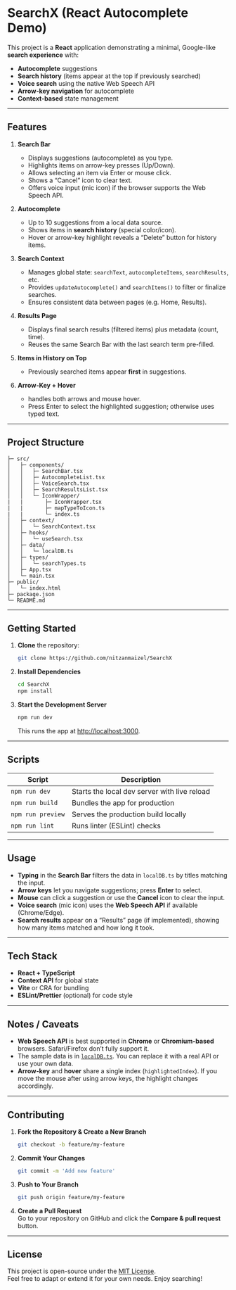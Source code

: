 # SearchX (React Autocomplete Demo)

This project is a **React** application demonstrating a minimal, Google-like **search experience** with:

- **Autocomplete** suggestions
- **Search history** (items appear at the top if previously searched)
- **Voice search** using the native Web Speech API
- **Arrow-key navigation** for autocomplete
- **Context-based** state management

---

## Features

1. **Search Bar**

   - Displays suggestions (autocomplete) as you type.
   - Highlights items on arrow-key presses (Up/Down).
   - Allows selecting an item via Enter or mouse click.
   - Shows a “Cancel” icon to clear text.
   - Offers voice input (mic icon) if the browser supports the Web Speech API.

2. **Autocomplete**

   - Up to 10 suggestions from a local data source.
   - Shows items in **search history** (special color/icon).
   - Hover or arrow-key highlight reveals a “Delete” button for history items.

3. **Search Context**

   - Manages global state: `searchText`, `autocompleteItems`, `searchResults`, etc.
   - Provides `updateAutocomplete()` and `searchItems()` to filter or finalize searches.
   - Ensures consistent data between pages (e.g. Home, Results).

4. **Results Page**

   - Displays final search results (filtered items) plus metadata (count, time).
   - Reuses the same Search Bar with the last search term pre-filled.

5. **Items in History on Top**

   - Previously searched items appear **first** in suggestions.

6. **Arrow-Key + Hover**
   - handles both arrows and mouse hover.
   - Press Enter to select the highlighted suggestion; otherwise uses typed text.

---

## Project Structure

    ├─ src/
    │   ├─ components/
    │   │   ├─ SearchBar.tsx
    │   │   ├─ AutocompleteList.tsx
    │   │   ├─ VoiceSearch.tsx
    │   │   ├─ SearchResultsList.tsx
    │   │   └─ IconWrapper/
    |   |       ├─ IconWrapper.tsx
    |   |       ├─ mapTypeToIcon.ts
    |   |       └─ index.ts
    │   ├─ context/
    │   │   └─ SearchContext.tsx
    │   ├─ hooks/
    │   │   └─ useSearch.tsx
    │   ├─ data/
    │   │   └─ localDB.ts
    │   ├─ types/
    │   │   └─ searchTypes.ts
    │   ├─ App.tsx
    │   └─ main.tsx
    ├─ public/
    │   └─ index.html
    ├─ package.json
    └─ README.md

---

## Getting Started

1. **Clone** the repository:
   ```bash
   git clone https://github.com/nitzanmaizel/SearchX
   ```
2. **Install Dependencies**
   ```bash
   cd SearchX
   npm install
   ```
3. **Start the Development Server**
   ```bash
   npm run dev
   ```
   This runs the app at [http://localhost:3000](http://localhost:3000).

---

## Scripts

| Script            | Description                                  |
| ----------------- | -------------------------------------------- |
| `npm run dev`     | Starts the local dev server with live reload |
| `npm run build`   | Bundles the app for production               |
| `npm run preview` | Serves the production build locally          |
| `npm run lint`    | Runs linter (ESLint) checks                  |

---

## Usage

- **Typing** in the **Search Bar** filters the data in `localDB.ts` by titles matching the input.
- **Arrow keys** let you navigate suggestions; press **Enter** to select.
- **Mouse** can click a suggestion or use the **Cancel** icon to clear the input.
- **Voice search** (mic icon) uses the **Web Speech API** if available (Chrome/Edge).
- **Search results** appear on a “Results” page (if implemented), showing how many items matched and how long it took.

---

## Tech Stack

- **React + TypeScript**
- **Context API** for global state
- **Vite** or CRA for bundling
- **ESLint/Prettier** (optional) for code style

---

## Notes / Caveats

- **Web Speech API** is best supported in **Chrome** or **Chromium-based** browsers. Safari/Firefox don’t fully support it.
- The sample data is in [`localDB.ts`](./src/data/localDB.ts). You can replace it with a real API or use your own data.
- **Arrow-key** and **hover** share a single index (`highlightedIndex`). If you move the mouse after using arrow keys, the highlight changes accordingly.

---

## Contributing

1. **Fork the Repository & Create a New Branch**
   ```bash
   git checkout -b feature/my-feature
   ```
2. **Commit Your Changes**
   ```bash
   git commit -m 'Add new feature'
   ```
3. **Push to Your Branch**
   ```bash
   git push origin feature/my-feature
   ```
4. **Create a Pull Request**  
   Go to your repository on GitHub and click the **Compare & pull request** button.

---

## License

This project is open-source under the [MIT License](LICENSE).  
Feel free to adapt or extend it for your own needs. Enjoy searching!
